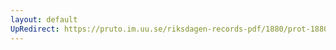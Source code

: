 ```yaml
---
layout: default
UpRedirect: https://pruto.im.uu.se/riksdagen-records-pdf/1880/prot-1880--ak--047/prot-1880--ak--047_012.pdf
---
```

